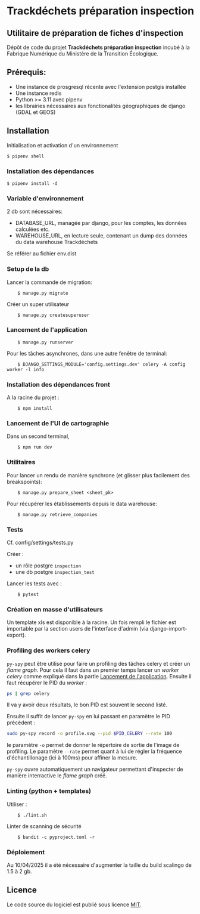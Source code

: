 # Trackdéchets préparation inspection

## Utilitaire de préparation de fiches d'inspection

Dépôt de code du projet **Trackdéchets préparation inspection** incubé à la Fabrique Numérique du Ministère de la
Transition Écologique.

## Prérequis:

- Une instance de prosgresql récente avec l'extension postgis installée
- Une instance redis
- Python >= 3.11 avec pipenv
- les librairies nécessaires aux fonctionalités géographiques de django (GDAL et GEOS)

## Installation

Initialisation et activation d'un environnement

```
$ pipenv shell
```

### Installation des dépendances

```
$ pipenv install -d
```

### Variable d'environnement

2 db sont nécessaires:

- DATABASE_URL, managée par django, pour les comptes, les données calculées etc.
- WAREHOUSE_URL, en lecture seule, contenant un dump des données du data warehouse Trackdéchets

Se référer au fichier env.dist

### Setup de la db

Lancer la commande de migration:

```
    $ manage.py migrate
```

Créer un super utilisateur

```
    $ manage.py createsuperuser
```

### Lancement de l'application

```
    $ manage.py runserver
```

Pour les tâches asynchrones, dans une autre fenêtre de terminal:

```
    $ DJANGO_SETTINGS_MODULE='config.settings.dev' celery -A config worker -l info
```

### Installation des dépendances front

A la racine du projet :

```
    $ npm install
```

### Lancement de l'UI de cartographie

Dans un second terminal,

```
    $ npm run dev
```

### Utilitaires

Pour lancer un rendu de manière synchrone (et glisser plus facilement des breakspoints):

```
    $ manage.py prepare_sheet <sheet_pk>
```

Pour récupérer les établissements depuis le data warehouse:

```
    $ manage.py retrieve_companies
```

### Tests

Cf. config/settings/tests.py

Créer :

- un rôle postgre `inspection`
- une db postgre `inspection_test`

Lancer les tests avec :

```
    $ pytest
```

### Création en masse d'utilisateurs

Un template xls est disponible à la racine.
Un fois rempli le fichier est importable par la section users de l'interface d'admin (via django-import-export).

### Profiling des workers celery

`py-spy` peut être utilisé pour faire un profiling des tâches celery et créer un _flame graph_. Pour cela il faut dans un premier temps lancer un _worker celery_ comme expliqué dans la partie [Lancement de l'application](#lancement-de-lapplication).
Ensuite il faut récupérer le PID du _worker_ :

```sh
ps | grep celery
```

Il va y avoir deux résultats, le bon PID est souvent le second listé.

Ensuite il suffit de lancer `py-spy` en lui passant en paramètre le PID précédent :

```bash
sudo py-spy record -o profile.svg --pid $PID_CELERY --rate 100
```

le paramètre `-o` permet de donner le répertoire de sortie de l'image de profiling. Le paramètre `--rate` permet quant à lui de régler la fréquence d'échantillonage (ici à 100ms) pour affiner la mesure.

`py-spy` ouvre automatiquement un navigateur permettant d'inspecter de manière interractive le _flame graph_ créé.

### Linting (python + templates)

Utiliser :

```
    $ ./lint.sh
```

Linter de scanning de sécurité

```
    $ bandit -c pyproject.toml -r
```

### Déploiement

Au 10/04/2025 il a été nécessaire d'augmenter la taille du build scalingo de 1.5 à 2 gb.

## Licence

Le code source du logiciel est publié sous licence [MIT](https://fr.wikipedia.org/wiki/Licence_MIT).
